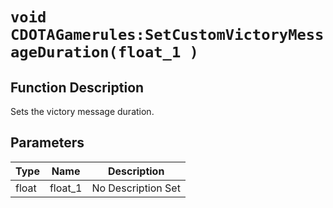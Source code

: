 # `void CDOTAGamerules:SetCustomVictoryMessageDuration(float_1 )`
## Function Description
Sets the victory message duration.
## Parameters
Type|Name|Description
--|--|--
float|float_1|No Description Set
